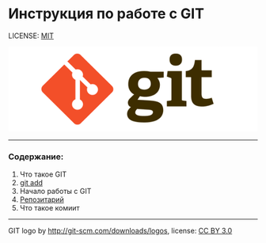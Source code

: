 # Инструкция по работе с GIT


LICENSE: [MIT](./lisence.md)

![](./assest/git-logo.png)

----

### Cодержание:
1. Что такое GIT
2. [git add](./add.md)
3. Начало работы с GIT
4. [Репозитарий](./repositories.md)
5. Что такое комиит

----

GIT logo by 	http://git-scm.com/downloads/logos, license: [CC BY 3.0](https://creativecommons.org/licenses/by/3.0/deed.ru)


